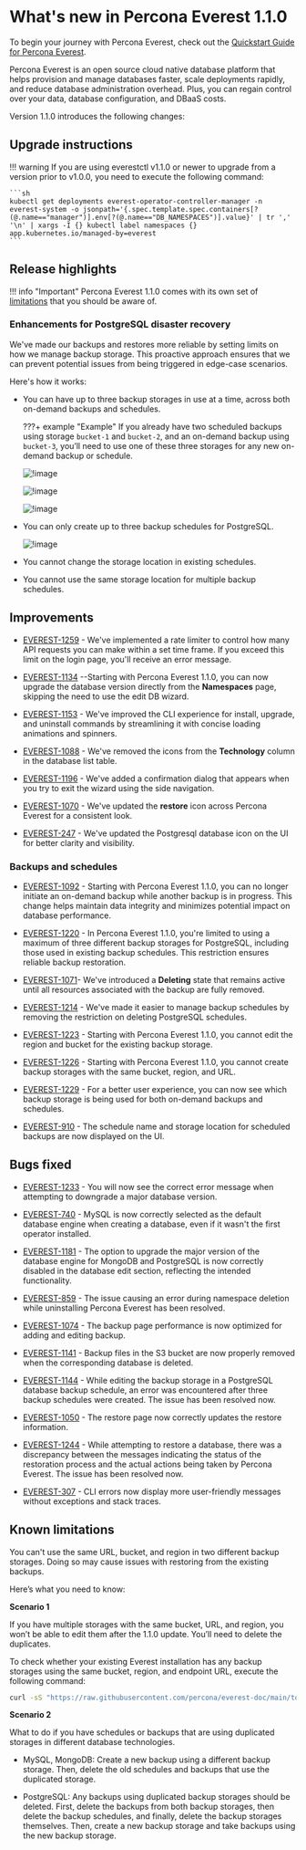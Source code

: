 # What's new in Percona Everest 1.1.0

To begin your journey with Percona Everest, check out the [Quickstart Guide for Percona Everest](../quickstart-guide/quick-install.md).

Percona Everest is an open source cloud native database platform that helps provision and manage databases faster, scale deployments rapidly, and reduce database administration overhead. Plus, you can regain control over your data, database configuration, and DBaaS costs.

Version 1.1.0 introduces the following changes:


## Upgrade instructions

!!! warning
    If you are using everestctl v1.1.0 or newer to upgrade from a version prior to v1.0.0, you need to execute the following command:

    ```sh
    kubectl get deployments everest-operator-controller-manager -n everest-system -o jsonpath='{.spec.template.spec.containers[?(@.name=="manager")].env[?(@.name=="DB_NAMESPACES")].value}' | tr ',' '\n' | xargs -I {} kubectl label namespaces {} app.kubernetes.io/managed-by=everest
    ```


## Release highlights

!!! info "Important"
    Percona Everest 1.1.0 comes with its own set of [limitations](Percona-Everest-1.1.0-(2024-08-12).md#known-limitations) that you should be aware of.


### Enhancements for PostgreSQL disaster recovery

We've made our backups and restores more reliable by setting limits on how we manage backup storage. This proactive approach ensures that we can prevent potential issues from being triggered in edge-case scenarios.

Here's how it works:

- You can have up to three backup storages in use at a time, across both on-demand backups and schedules.
 

    ???+ example "Example"
        If you already have two scheduled backups using storage `bucket-1` and `bucket-2`, and an on-demand backup using `bucket-3`, you’ll need to use one of these three storages for any new on-demand backup or schedule.


    ![!image](../images/backup_storages.png)

    ![!image](../images/pg_limitation_2.png)


    ![!image](../images/on_demand_limitation_2.png)

- You can only create up to three backup schedules for PostgreSQL.

    ![!image](../images/max_three_schedules_pg.png)

- You cannot change the storage location in existing schedules.

- You cannot use the same storage location for multiple backup schedules.



## Improvements

- [EVEREST-1259](https://perconadev.atlassian.net/browse/EVEREST-1259) - We've implemented a rate limiter to control how many API requests you can make within a set time frame. If you exceed this limit on the login page, you'll receive an error message.

- [EVEREST-1134](https://perconadev.atlassian.net/browse/EVEREST-1134) --Starting with Percona Everest 1.1.0, you can now upgrade the database version directly from the **Namespaces** page, skipping the need to use the edit DB wizard.

- [EVEREST-1153](https://perconadev.atlassian.net/browse/EVEREST-1153) - We've improved the CLI experience for install, upgrade, and uninstall commands by streamlining it with concise loading animations and spinners.

- [EVEREST-1088](https://perconadev.atlassian.net/browse/EVEREST-1088) -  We've removed the icons from the **Technology** column in the database list table.

- [EVEREST-1196](https://perconadev.atlassian.net/browse/EVEREST-1196) - We've added a confirmation dialog that appears when you try to exit the wizard using the side navigation.


- [EVEREST-1070](https://perconadev.atlassian.net/browse/EVEREST-1070) - We've updated the **restore** icon across Percona Everest for a consistent look.

- [EVEREST-247](https://perconadev.atlassian.net/browse/EVEREST-247) - We've updated the Postgresql database icon on the UI for better clarity and visibility.

### Backups and schedules

- [EVEREST-1092](https://perconadev.atlassian.net/browse/EVEREST-1092) - Starting with Percona Everest 1.1.0, you can no longer initiate an on-demand backup while another backup is in progress. This change helps maintain data integrity and minimizes potential impact on database performance.

- [EVEREST-1220](https://perconadev.atlassian.net/browse/EVEREST-1220) -  In Percona Everest 1.1.0, you're limited to using a maximum of three different backup storages for PostgreSQL, including those used in existing backup schedules. This restriction ensures reliable backup restoration.

- [EVEREST-1071](https://perconadev.atlassian.net/browse/EVEREST-1071)- We've introduced a **Deleting** state that remains active until all resources associated with the backup are fully removed.

- [EVEREST-1214](https://perconadev.atlassian.net/browse/EVEREST-1214) - We've made it easier to manage backup schedules by removing the restriction on deleting PostgreSQL schedules.


- [EVEREST-1223](https://perconadev.atlassian.net/browse/EVEREST-1223) - Starting with Percona Everest 1.1.0, you cannot edit the region and bucket for the existing backup storage.

- [EVEREST-1226](https://perconadev.atlassian.net/browse/EVEREST-1226) - Starting with Percona Everest 1.1.0, you cannot create backup storages with the same bucket, region, and URL. 

- [EVEREST-1229](https://perconadev.atlassian.net/browse/EVEREST-1229) - For a better user experience, you can now see which backup storage is being used for both on-demand backups and schedules.

- [EVEREST-910](https://perconadev.atlassian.net/browse/EVEREST-910) - The schedule name and storage location for scheduled backups are now displayed on the UI.


## Bugs fixed

- [EVEREST-1233](https://perconadev.atlassian.net/browse/EVEREST-1233) - You will now see the correct error message when attempting to downgrade a major database version.

- [EVEREST-740](https://perconadev.atlassian.net/browse/EVEREST-740) -  MySQL is now correctly selected as the default database engine when creating a database, even if it wasn't the first operator installed.

- [EVEREST-1181](https://perconadev.atlassian.net/browse/EVEREST-1181) - The option to upgrade the major version of the database engine for MongoDB and PostgreSQL is now correctly disabled in the database edit section, reflecting the intended functionality.

- [EVEREST-859](https://perconadev.atlassian.net/browse/EVEREST-859) - The issue causing an error during namespace deletion while uninstalling Percona Everest has been resolved.


- [EVEREST-1074](https://perconadev.atlassian.net/browse/EVEREST-1074) - The backup page performance is now optimized for adding and editing backup.

- [EVEREST-1141](https://perconadev.atlassian.net/browse/EVEREST-1141) - Backup files in the S3 bucket are now properly removed when the corresponding database is deleted.

- [EVEREST-1144](https://perconadev.atlassian.net/browse/EVEREST-1144) - While editing the backup storage in a PostgreSQL database backup schedule, an error was encountered after three backup schedules were created. The issue has been resolved now.



- [EVEREST-1050](https://perconadev.atlassian.net/browse/EVEREST-1050) - The restore page now correctly updates the restore information. 

- [EVEREST-1244](https://perconadev.atlassian.net/browse/EVEREST-1244) - While attempting to restore a database, there was a discrepancy between the messages indicating the status of the restoration process and the actual actions being taken by Percona Everest. The issue has been resolved now.

- [EVEREST-307](https://perconadev.atlassian.net/browse/EVEREST-307) - CLI errors now display more user-friendly messages without exceptions and stack traces.


## Known limitations

You can't use the same URL, bucket, and region in two different backup storages. Doing so may cause issues with restoring from the existing backups.

Here’s what you need to know:

**Scenario 1**

If you have multiple storages with the same bucket, URL, and region, you won’t be able to edit them after the 1.1.0 update. You’ll need to delete the duplicates.


To check whether your existing Everest installation has any backup storages using the same bucket, region, and endpoint URL, execute the following command:

```sh
curl -sS "https://raw.githubusercontent.com/percona/everest-doc/main/tools/bin/check-duplicated-storages.sh" | bash
```


**Scenario 2**

What to do if you have schedules or backups that are using duplicated storages in different database technologies.

- MySQL, MongoDB: Create a new backup using a different backup storage. Then, delete the old schedules and backups that use the duplicated storage.

- PostgreSQL: Any backups using duplicated backup storages should be deleted. First, delete the backups from both backup storages, then delete the backup schedules, and finally, delete the backup storages themselves. Then, create a new backup storage and take backups using the new backup storage.

